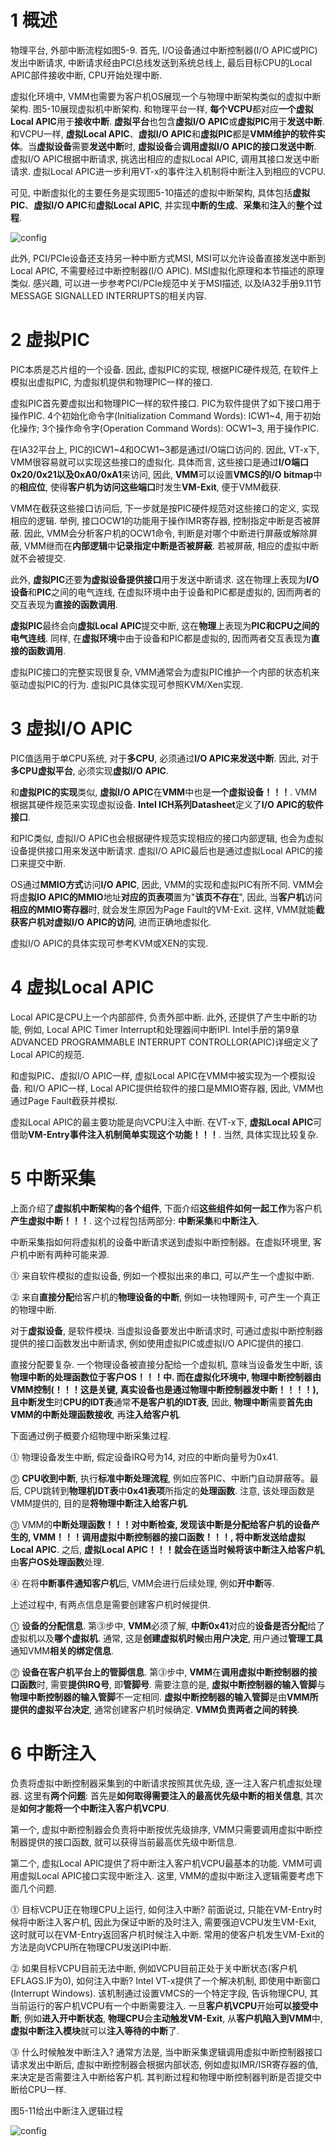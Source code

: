 # 1 概述

物理平台, 外部中断流程如图5\-9. 首先, I/O设备通过中断控制器(I/O APIC或PIC)发出中断请求, 中断请求经由PCI总线发送到系统总线上, 最后目标CPU的Local APIC部件接收中断, CPU开始处理中断.

虚拟化环境中, VMM也需要为客户机OS展现一个与物理中断架构类似的虚拟中断架构. 图5\-10展现虚拟机中断架构. 和物理平台一样, **每个VCPU**都对应**一个虚拟Local APIC**用于**接收中断**. **虚拟平台**也包含**虚拟I/O APIC**或**虚拟PIC**用于**发送中断**. 和VCPU一样, **虚拟Local APIC**、**虚拟I/O APIC**和**虚拟PIC**都是**VMM维护的软件实体**。当**虚拟设备**需要**发送中断**时, **虚拟设备**会**调用虚拟I/O APIC的接口发送中断**. 虚拟I/O APIC根据中断请求, 挑选出相应的虚拟Local APIC, 调用其接口发送中断请求. 虚拟Local APIC进一步利用VT\-x的事件注入机制将中断注入到相应的VCPU.

可见, 中断虚拟化的主要任务是实现图5\-10描述的虚拟中断架构, 具体包括**虚拟PIC**、**虚拟I/O APIC**和**虚拟Local APIC**, 并实现**中断的生成**、**采集**和**注入**的**整个过程**.

![config](./images/17.png)

此外, PCI/PCIe设备还支持另一种中断方式MSI, MSI可以允许设备直接发送中断到Local APIC, 不需要经过中断控制器(I/O APIC). MSI虚拟化原理和本节描述的原理类似. 感兴趣, 可以进一步参考PCI/PCIe规范中关于MSI描述, 以及IA32手册9.11节MESSAGE SIGNALLED INTERRUPTS的相关内容.

# 2 虚拟PIC

PIC本质是芯片组的一个设备. 因此, 虚拟PIC的实现, 根据PIC硬件规范, 在软件上模拟出虚拟PIC, 为虚拟机提供和物理PIC一样的接口.

虚拟PIC首先要虚拟出和物理PIC一样的软件接口. PIC为软件提供了如下接口用于操作PIC. 4个初始化命令字(Initialization Command Words): ICW1\~4, 用于初始化操作; 3个操作命令字(Operation Command Words): OCW1\~3, 用于操作PIC.

在IA32平台上, PIC的ICW1\~4和OCW1\~3都是通过I/O端口访问的. 因此, VT\-x下, VMM很容易就可以实现这些接口的虚拟化. 具体而言, 这些接口是通过**I/O端口0x20/0x21以及0xA0/0xA1**来访问, 因此, **VMM**可以设置**VMCS的I/O bitmap**中的**相应位**, 使得**客户机为访问这些端口**时发生**VM\-Exit**, 便于VMM截获.

VMM在截获这些接口访问后, 下一步就是按PIC硬件规范对这些接口的定义, 实现相应的逻辑. 举例, 接口OCW1的功能用于操作IMR寄存器, 控制指定中断是否被屏蔽. 因此, VMM会分析客户机的OCW1命令, 判断是对哪个中断进行屏蔽或解除屏蔽, VMM继而在**内部逻辑**中**记录指定中断是否被屏蔽**. 若被屏蔽, 相应的虚拟中断就不会被提交.

此外, **虚拟PIC**还要**为虚拟设备提供接口**用于发送中断请求. 这在物理上表现为**I/O设备**和**PIC**之间的电气连线, 在虚拟环境中由于设备和PIC都是虚拟的, 因而两者的交互表现为**直接的函数调用**.

**虚拟PIC**最终会向**虚拟Local APIC**提交中断, 这在**物理**上表现为**PIC和CPU之间的电气连线**. 同样, 在**虚拟环境**中由于设备和PIC都是虚拟的, 因而两者交互表现为**直接的函数调用**.

虚拟PIC接口的完整实现很复杂, VMM通常会为虚拟PIC维护一个内部的状态机来驱动虚拟PIC的行为. 虚拟PIC具体实现可参照KVM/Xen实现.

# 3 虚拟I/O APIC

PIC值适用于单CPU系统, 对于**多CPU**, 必须通过**I/O APIC来发送中断**. 因此, 对于**多CPU虚拟平台**, 必须实现**虚拟I/O APIC**.

和**虚拟PIC的实现**类似, **虚拟I/O APIC**在**VMM**中也是**一个虚拟设备！！！**. VMM根据其硬件规范来实现虚拟设备. **Intel ICH系列Datasheet**定义了**I/O APIC的软件接口**.

和PIC类似, 虚拟I/O APIC也会根据硬件规范实现相应的接口内部逻辑, 也会为虚拟设备提供接口用来发送中断请求. 虚拟I/O APIC最后也是通过虚拟Local APIC的接口来提交中断.

OS通过**MMIO方式**访问**I/O APIC**, 因此, VMM的实现和虚拟PIC有所不同. VMM会将虚**拟IO APIC的MMIO**地址**对应的页表项**置为"**该页不存在**", 因此, 当**客户机**访问**相应的MMIO寄存器**时, 就会发生原因为Page Fault的VM\-Exit. 这样, VMM就能**截获客户机对虚拟I/O APIC的访问**, 进而正确地虚拟化.

虚拟I/O APIC的具体实现可参考KVM或XEN的实现.

# 4 虚拟Local APIC

Local APIC是CPU上一个内部部件, 负责外部中断. 此外, 还提供了产生中断的功能, 例如, Local APIC Timer Interrupt和处理器间中断IPI. Intel手册的第9章ADVANCED PROGRAMMABLE INTERRUPT CONTROLLOR(APIC)详细定义了Local APIC的规范.

和虚拟PIC、虚拟I/O APIC一样, 虚拟Local APIC在VMM中被实现为一个模拟设备. 和I/O APIC一样, Local APIC提供给软件的接口是MMIO寄存器, 因此, VMM也通过Page Fault截获并模拟.

虚拟Local APIC的最主要功能是向VCPU注入中断. 在VT\-x下, **虚拟Local APIC**可借助**VM\-Entry事件注入机制简单实现这个功能！！！**. 当然, 具体实现比较复杂.

# 5 中断采集

上面介绍了**虚拟机中断架构**的**各个组件**, 下面介绍**这些组件如何一起工作**为客户机**产生虚拟中断！！！**. 这个过程包括两部分: **中断采集**和**中断注入**.

中断采集指如何将虚拟机的设备中断请求送到虚拟中断控制器。在虚拟环境里, 客户机中断有两种可能来源.

⓵ 来自软件模拟的虚拟设备, 例如一个模拟出来的串口, 可以产生一个虚拟中断.

⓶ 来自**直接分配**给客户机的**物理设备的中断**, 例如一块物理网卡, 可产生一个真正的物理中断.

对于**虚拟设备**, 是软件模块. 当虚拟设备要发出中断请求时, 可通过虚拟中断控制器提供的接口函数发出中断请求, 例如使用虚拟PIC或虚拟I/O APIC提供的接口.

直接分配要复杂. 一个物理设备被直接分配给一个虚拟机, 意味当设备发生中断, 该**物理中断的处理函数位于客户OS！！！**中. 而在虚拟化环境中, **物理中断控制器由VMM控制(！！！这是关键, 真实设备也是通过物理中断控制器发中断！！！！**), 且**中断发生**时**CPU的IDT表**通常**不是客户机的IDT表**, 因此, **物理中断**需要**首先由VMM的中断处理函数接收**, 再**注入给客户机**.

下面通过例子概要介绍物理中断采集过程.

⓵ 物理设备发生中断, 假定设备IRQ号为14, 对应的中断向量号为0x41.

⓶ **CPU收到中断**, 执行**标准中断处理流程**, 例如应答PIC、中断门自动屏蔽等。最后, CPU跳转到**物理机IDT表**中**0x41表项**所指定的**处理函数**. 注意, 该处理函数是VMM提供的, 目的是**将物理中断注入给客户机**.

⓷ VMM的**中断处理函数！！！**对中断检查, 发现该中断是分配给客户机的设备产生的, **VMM！！！**调用**虚拟中断控制器的接口函数！！！**, 将**中断发送给虚拟Local APIC**. 之后, **虚拟Local APIC！！！**就会在适当时候**将该中断注入给客户机**, 由**客户OS处理函数**处理.

⓸ 在将**中断事件通知客户机**后, VMM会进行后续处理, 例如**开中断**等.

上述过程中, 有两点信息是需要创建客户机时候提供. 

⓵ **设备的分配信息**. 第⓷步中, **VMM**必须了解, **中断0x41**对应的**设备是否分配**给了虚拟机以及**哪个虚拟机**. 通常, 这是**创建虚拟机时候**由**用户决定**, 用户通过**管理工具**通知VMM**相关的绑定信息**.

⓶ **设备在客户机平台上的管脚信息**. 第⓷步中, **VMM**在**调用虚拟中断控制器的接口函数**时, 需要**提供IRQ号**, 即**管脚号**. 需要注意的是, **虚拟中断控制器的输入管脚**与**物理中断控制器的输入管脚**不一定相同. **虚拟中断控制器的输入管脚**是由**VMM所提供的虚拟平台决定**, 通常创建客户机时候确定. **VMM负责两者之间的转换**.

# 6 中断注入

负责将虚拟中断控制器采集到的中断请求按照其优先级, 逐一注入客户机虚拟处理器. 这里有**两个问题**: 首先是**如何取得需要注入的最高优先级中断的相关信息**, 其次是**如何才能将一个中断注入客户机VCPU**.

第一个, 虚拟中断控制器会负责将中断按优先级排序, VMM只需要调用虚拟中断控制器提供的接口函数, 就可以获得当前最高优先级中断信息.

第二个, 虚拟Local APIC提供了将中断注入客户机VCPU最基本的功能. VMM可调用虚拟Local APIC接口实现中断注入. 这里, VMM的虚拟中断注入逻辑需要考虑下面几个问题.

⓵ 目标VCPU正在物理CPU上运行, 如何注入中断? 前面说过, 只能在VM\-Entry时候将中断注入客户机, 因此为保证中断的及时注入, 需要强迫VCPU发生VM\-Exit, 这时就可以在VM\-Entry返回客户机时候注入中断. 常用的使客户机发生VM\-Exit的方法是向VCPU所在物理CPU发送IPI中断.

⓶ 如果目标VCPU目前无法中断, 例如VCPU目前正处于关中断状态(客户机EFLAGS.IF为0), 如何注入中断? Intel VT\-x提供了一个解决机制, 即使用中断窗口(Interrupt Windows). 该机制通过设置VMCS的一个特定字段, 告诉物理CPU, 其当前运行的客户机VCPU有一个中断需要注入. 一旦**客户机VCPU**开始**可以接受中断**, 例如**进入开中断状态**, **物理CPU**会**主动触发VM\-Exit**, 从**客户机陷入到VMM**中, **虚拟中断注入模块**就可以**注入等待的中断**了.

⓷ 什么时候触发中断注入? 通常方法是, 当中断采集逻辑调用虚拟中断控制器接口请求发出中断后, 虚拟中断控制器会根据内部状态, 例如虚拟IMR/ISR寄存器的值, 来决定是否需要注入中断给客户机. 其判断过程和物理中断控制器判断是否提交中断给CPU一样.

图5\-11给出中断注入逻辑过程

![config](./images/18.png)

